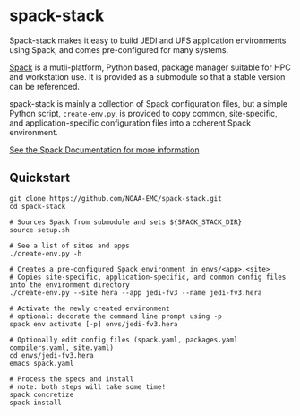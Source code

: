 # spack-stack

Spack-stack makes it easy to build JEDI and UFS application environments using Spack, and comes pre-configured for many systems.

[Spack](https://github.com/spack/spack) is a mutli-platform, Python based, package manager suitable for HPC and workstation use. It is provided as a submodule so that a stable version can be referenced.

spack-stack is mainly a collection of Spack configuration files, but a simple Python script, `create-env.py`, is provided to copy common, site-specific, and application-specific configuration files into a coherent Spack environment.

[See the Spack Documentation for more information](https://spack.readthedocs.io/en/latest/)

## Quickstart

```
git clone https://github.com/NOAA-EMC/spack-stack.git
cd spack-stack

# Sources Spack from submodule and sets ${SPACK_STACK_DIR}
source setup.sh

# See a list of sites and apps
./create-env.py -h

# Creates a pre-configured Spack environment in envs/<app>.<site>
# Copies site-specific, application-specific, and common config files into the environment directory
./create-env.py --site hera --app jedi-fv3 --name jedi-fv3.hera

# Activate the newly created environment
# optional: decorate the command line prompt using -p
spack env activate [-p] envs/jedi-fv3.hera

# Optionally edit config files (spack.yaml, packages.yaml compilers.yaml, site.yaml)
cd envs/jedi-fv3.hera
emacs spack.yaml

# Process the specs and install
# note: both steps will take some time!
spack concretize
spack install

```
